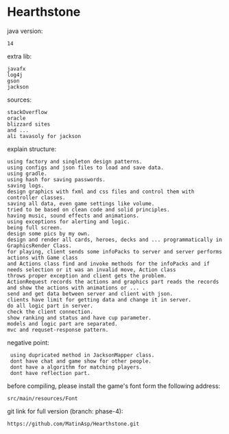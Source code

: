 # Hearthstone
java version:
 
    14

extra lib:

    javafx
    log4j
    gson
    jackson
    
sources:

    stackOverflow
    oracle
    blizzard sites
    and ...
    ali tavasoly for jackson


explain structure:

    using factory and singleton design patterns.
    using configs and json files to load and save data.
    using gradle.
    using hash for saving passwords.
    saving logs.
    design graphics with fxml and css files and control them with controller classes.
    saving all data, even game settings like volume.
    tried to be based on clean code and solid principles.
    having music, sound effects and animations.
    using exceptions for alerting and logic.
    being full screen.
    design some pics by my own.
    design and render all cards, heroes, decks and ... programmatically in GraphicsRender Class.
    for playing, client sends some infoPacks to server and server performs actions with Game class
    and Actions class find and invoke methods for the infoPacks and if needs selection or it was an invalid move, Action class
    throws proper exception and client gets the problem.
    ActionRequest records the actions and graphics part reads the records and show the actions with animations or ... .
    send and get data between server and client with json.
    clients have limit for getting data and change it in server.
    do all logic part in server.
    check the client connection.
    show ranking and status and have cup parameter.
    models and logic part are separated.
    mvc and requset-response pattern.
    
negative point:

     using dupricated method in JacksonMapper class.
     dont have chat and game show for other people.
     dont have a algorithm for matching players.
     dont have reflection part.
    
before compiling, please install the game's font form the following address:

    src/main/resources/Font
    
git link for full version (branch: phase-4):

    https://github.com/MatinAsp/Hearthstone.git
